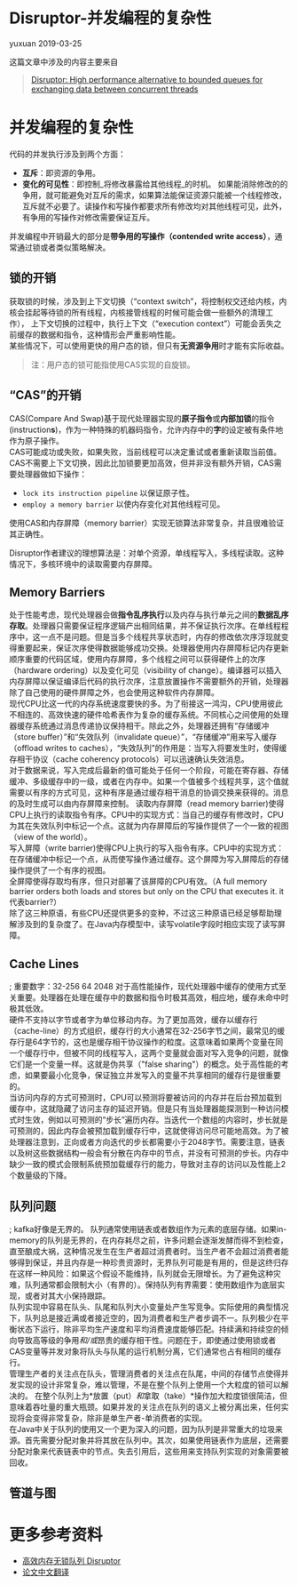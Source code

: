 # Disruptor-并发编程的复杂性
yuxuan 2019-03-25

这篇文章中涉及的内容主要来自
> [Disruptor: High performance alternative to bounded queues for exchanging data between concurrent threads](http://lmax-exchange.github.io/disruptor/files/Disruptor-1.0.pdf)

# 并发编程的复杂性
代码的并发执行涉及到两个方面：
- **互斥**：即资源的争用。
- **变化的可见性**：即控制_将修改暴露给其他线程_的时机。
如果能消除修改的的争用，就可能避免对互斥的需求，如果算法能保证资源只能被一个线程修改，互斥就不必要了。读操作和写操作都要求所有修改均对其他线程可见，此外，有争用的写操作对修改需要保证互斥。

并发编程中开销最大的部分是**带争用的写操作（contended write access）**，通常通过锁或者类似策略解决。

## 锁的开销
获取锁的时候，涉及到上下文切换（“context switch”，将控制权交还给内核，内核会挂起等待锁的所有线程，内核接管线程的时候可能会做一些额外的清理工作），
上下文切换的过程中，执行上下文（“execution context”）可能会丢失之前缓存的数据和指令，这种情形会严重影响性能。  
某些情况下，可以使用更快的用户态的锁，但只有**无资源争用**时才能有实际收益。
> 注：用户态的锁可能指使用CAS实现的自旋锁。

## “CAS”的开销
CAS(Compare And Swap)基于现代处理器实现的**原子指令**或**内部加锁**的指令(instruction**s**)，作为一种特殊的机器码指令，允许内存中的**字**的设定被有条件地作为原子操作。  
CAS可能成功或失败，如果失败，当前线程可以决定重试或者重新读取当前值。  
CAS不需要上下文切换，因此比加锁要更加高效，但并非没有额外开销，CAS需要处理器做如下操作：
- `lock its instruction pipeline` 以保证原子性。
- `employ a memory barrier` 以使内存变化对其他线程可见。

使用CAS和内存屏障（memory barrier）实现无锁算法非常复杂，并且很难验证其正确性。

Disruptor作者建议的理想算法是：对单个资源，单线程写入，多线程读取。这种情况下，多核环境中的读取需要内存屏障。

## Memory Barriers
处于性能考虑，现代处理器会做**指令乱序执行**以及内存与执行单元之间的**数据乱序存取**。处理器只需要保证程序逻辑产出相同结果，并不保证执行次序。在单线程程序中，这一点不是问题。但是当多个线程共享状态时，内存的修改依次序浮现就变得重要起来，保证次序使得数据能够成功交换。处理器使用内存屏障标记内存更新顺序重要的代码区域，使用内存屏障，多个线程之间可以获得硬件上的次序（hardware ordering）以及变化可见（visibility of change）。编译器可以插入内存屏障以保证编译后代码的执行次序，注意放置操作不需要额外的开销，处理器除了自己使用的硬件屏障之外，也会使用这种软件内存屏障。  
现代CPU比这一代的内存系统速度要快的多。为了衔接这一鸿沟，CPU使用彼此不相连的、高效快速的硬件哈希表作为复杂的缓存系统。不同核心之间使用的处理器缓存系统通过消息传递协议保持相干。除此之外，处理器还拥有“存储缓冲（store buffer）”和“失效队列（invalidate queue）”，“存储缓冲”用来写入缓存（offload writes to caches），“失效队列”的作用是：当写入将要发生时，使得缓存相干协议（cache coherency protocols）可以迅速确认失效消息。  
对于数据来说，写入完成后最新的值可能处于任何一个阶段，可能在寄存器、存储缓冲、多级缓存中的一级，或者在内存中。如果一个值被多个线程共享，这个值就需要以有序的方式可见，这种有序是通过缓存相干消息的协调交换来获得的。消息的及时生成可以由内存屏障来控制。
读取内存屏障（read memory barrier)使得CPU上执行的读取指令有序。CPU中的实现方式：当自己的缓存有修改时，CPU为其在失效队列中标记一个点。这就为内存屏障后的写操作提供了一个一致的视图（view of the world）。  
写入屏障（write barrier)使得CPU上执行的写入指令有序。CPU中的实现方式：在存储缓冲中标记一个点，从而使写操作通过缓存。这个屏障为写入屏障后的存储操作提供了一个有序的视图。  
全屏障使得存取均有序，但只对部署了该屏障的CPU有效。（A full memory barrier orders both loads and stores but only on the CPU that executes it. it代表barrier?）  
除了这三种原语，有些CPU还提供更多的变种，不过这三种原语已经足够帮助理解涉及到的复杂度了。在Java内存模型中，读写volatile字段时相应实现了读写屏障。  

## Cache Lines
; 重要数字：32-256 64 2048
对于高性能操作，现代处理器中缓存的使用方式至关重要。处理器在处理在缓存中的数据和指令时极其高效，相应地，缓存未命中时极其低效。  
硬件不支持以字节或者字为单位移动内存。为了更加高效，缓存以缓存行（cache-line）的方式组织，缓存行的大小通常在32-256字节之间，最常见的缓存行是64字节的，这也是缓存相干协议操作的粒度。这意味着如果两个变量在同一个缓存行中，但被不同的线程写入，这两个变量就会面对写入竞争的问题，就像它们是一个变量一样。这就是伪共享（"false sharing"）的概念。处于高性能的考虑，如果要最小化竞争，保证独立并发写入的变量不共享相同的缓存行是很重要的。  
当访问内存的方式可预测时，CPU可以预测将要被访问的内存并在后台预加载到缓存中，这就隐藏了访问主存的延迟开销。但是只有当处理器能探测到一种访问模式时生效，例如以可预测的“步长”遍历内存。当迭代一个数组的内容时，步长就是可预测的，因此内存会被预加载到缓存行中，这就使得访问尽可能地高效。为了被处理器注意到，正向或者方向迭代的步长都需要小于2048字节。需要注意，链表以及树这些数据结构一般会有分散在内存中的节点，并没有可预测的步长。内存中缺少一致的模式会限制系统预加载缓存行的能力，导致对主存的访问以及性能上2个数量级的下降。  

## 队列问题
; kafka好像是无界的。
队列通常使用链表或者数组作为元素的底层存储。如果in-memory的队列是无界的，在内存耗尽之前，许多问题会逐渐发酵而得不到检查，直至酿成大祸，这种情况发生在生产者超过消费者时。当生产者不会超过消费者能够得到保证，并且内存是一种珍贵资源时，无界队列可能是有用的，但是这终归存在这样一种风险：如果这个假设不能维持，队列就会无限增长。为了避免这种灾难，队列通常都会限制大小（有界的）。保持队列有界需要：使用数组作为底层实现，或者对其大小保持跟踪。  
队列实现中容易在队头、队尾和队列大小变量处产生写竞争。实际使用的典型情况下，队列总是接近满或者接近空的，因为消费者和生产者步调不一。队列极少在平衡状态下运行，除非平均生产速度和平均消费速度能够匹配。持续满和持续空的倾向导致高等级的争用*和/或*昂贵的缓存相干性。问题在于，即使通过使用锁或者CAS变量等并发对象将队头与队尾的运行机制分离，它们通常也占有相同的缓存行。  
管理生产者的关注点在队头，管理消费者的关注点在队尾，中间的存储节点使得并发实现的设计非常复杂，难以管理，不是在整个队列上使用一个大粒度的锁可以解决的。
在整个队列上为*放置（put）*和*拿取（take）*操作加大粒度锁很简洁，但意味着吞吐量的重大瓶颈。如果并发的关注点在队列的语义上被分离出来，任何实现将会变得非常复杂，除非是单生产者-单消费者的实现。  
在Java中关于队列的使用又一个更为深入的问题，因为队列是非常重大的垃圾来源。首先需要分配对象并将其放在队列中。其次，如果使用链表作为底层，还需要分配对象来代表链表中的节点。失去引用后，这些用来支持队列实现的对象需要被回收。

## 管道与图


# 更多参考资料
- [高效内存无锁队列 Disruptor](http://www.okyes.me/2016/11/01/disruptor.html)
- [论文中文翻译](http://blog.sina.com.cn/s/blog_68ffc7a4010150yl.html)
